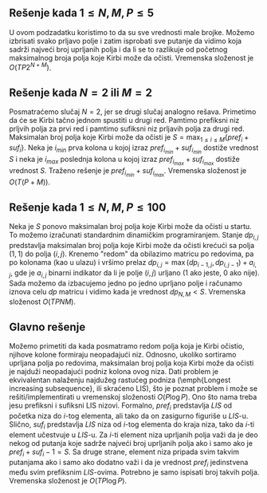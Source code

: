 ﻿## Rešenje kada $1 \leq N,M,P \leq 5$
U ovom podzadatku koristimo to da su sve vrednosti male brojke. Možemo izbrisati svako prljavo polje i zatim isprobati sve putanje da vidimo koja sadrži najveći broj uprljanih polja i da li se to razlikuje od početnog maksimalnog broja polja koje Kirbi može da očisti. Vremenska složenost je $O(TP2^{N+M})$.

## Rešenje kada $N = 2$ ili $M = 2$
Posmatraćemo slučaj $N=2$, jer se drugi slučaj analogno rešava. Primetimo da će se Kirbi tačno jednom spustiti u drugi red. Pamtimo prefiksni niz prljvih polja za prvi red i pamtimo sufiksni niz prljavih polja za drugi red. Maksimalan broj polja koje Kirbi može da očisti je $S = \max_{1 \leq i \leq M}\{pref_i + suf_i\}$. Neka je $i_{min}$ prva kolona u kojoj izraz $pref_{i_{min}} + suf_{i_{min}}$ dostiže vrednost $S$ i neka je $i_{max}$ poslednja kolona u kojoj izraz $pref_{i_{max}} + suf_{i_{max}}$ dostiže vrednost $S$. Traženo rešenje je $pref_{i_{min}} + suf_{i_{max}}$. Vremenska složenost je $O(T(P+M))$.

## Rešenje kada $1 \leq N,M,P \leq 100$
Neka je $S$ ponovo maksimalan broj polja koje Kirbi može da očisti u startu. To možemo izračunati standardnim dinamičkim programiranjem. Stanje $dp_{i,j}$ predstavlja maksimalan broj polja koje Kirbi može da očisti krećući sa polja $(1,1)$ do polja $(i,j)$. Krenemo "redom" da obilazimo matricu po redovima, pa po kolonama (kao u ulazu) i vršimo prelaz $dp_{i,j} = \max(dp_{i-1,j}, dp_{i,j-1}) + a_{i,j}$, gde je $a_{i,j}$ binarni indikator da li je polje $(i,j)$ urljano ($1$ ako jeste, $0$ ako nije). Sada možemo da izbacujemo jedno po jedno uprljano polje i računamo iznova celu $dp$ matricu i vidimo kada je vrednost $dp_{N,M} < S$. Vremenska složenost $O(TPNM)$.
   
## Glavno rešenje
Možemo primetiti da kada posmatramo redom polja koja je Kirbi očistio, njihove kolone formiraju neopadajući niz. Odnosno, ukoliko sortiramo uprljana polja po redovima, maksimalan broj polja koja Kirbi može da očisti je najduži neopadajući podniz kolona ovog niza. Dati problem je ekvivalentan nalaženju najdužeg rastućeg podniza (\emph{Longest increasing subsequence}, ili skraćeno LIS), što je poznat problem i može se rešiti/implementirati u vremenskoj složenosti $O(P\log P)$. Ono što nama treba jesu prefiksni i sufiksni LIS nizovi. Formalno, $pref_i$ predstavlja $LIS$ od početka niza do $i$-tog elementa, ali tako da on zasigurno figuriše u $LIS$-u. Slično, $suf_i$ predstavlja $LIS$ niza od $i$-tog elementa do kraja niza, tako da $i$-ti element učestvuje u $LIS$-u. Za $i$-ti element niza uprljanih polja važi da je deo nekog od putanja koje sadrže najveći broj uprljanih polja ako i samo ako je $pref_i + suf_i - 1 = S$. Sa druge strane, element niza pripada svim takvim putanjama ako i samo ako dodatno važi i da je vrednost $pref_i$ jedinstvena među svim prefiksnim $LIS$-ovima. Potrebno je samo ispisati broj takvih polja. Vremenska složenost je $O(TP\log P)$. 